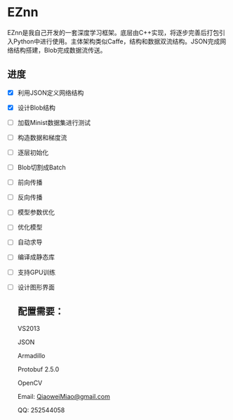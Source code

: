 # EZnn

EZnn是我自己开发的一套深度学习框架。底层由C++实现，将逐步完善后打包引入Python中进行使用。主体架构类似Caffe，结构和数据双流结构。JSON完成网络结构搭建，Blob完成数据流传送。

## 	 进度

- [x] 利用JSON定义网络结构

- [x] 设计Blob结构

- [ ] 加载Minist数据集进行测试

- [ ] 构造数据和梯度流

- [ ] 逐层初始化

- [ ] Blob切割成Batch

- [ ] 前向传播

- [ ] 反向传播

- [ ] 模型参数优化

- [ ] 优化模型

- [ ] 自动求导

- [ ] 编译成静态库

- [ ] 支持GPU训练

- [ ] 设计图形界面

  

  ## 配置需要：

  VS2013

  JSON

  Armadillo

  Protobuf 2.5.0

  OpenCV

  

  Email: QiaoweiMiao@gmail.com

  QQ: 252544058

  
